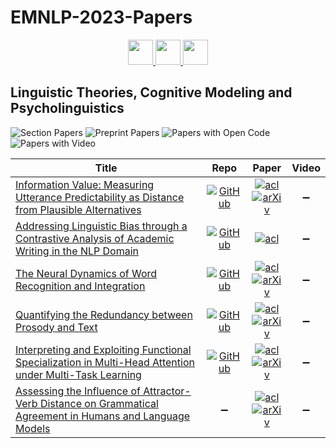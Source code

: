 # EMNLP-2023-Papers

<div align="center">
    <a href="https://github.com/DmitryRyumin/EMNLP-2023-Papers/blob/main/sections/information-retrieval-and-text-mining.md">
        <img src="https://cdn.jsdelivr.net/gh/DmitryRyumin/NewEraAI-Papers@main/images/left.svg" width="40" alt="" />
    </a>
    <a href="https://github.com/DmitryRyumin/EMNLP-2023-Papers/">
        <img src="https://cdn.jsdelivr.net/gh/DmitryRyumin/NewEraAI-Papers@main/images/home.svg" width="40" alt="" />
    </a>
    <a href="https://github.com/DmitryRyumin/EMNLP-2023-Papers/blob/main/sections/multilinguality-and-linguistic-diversity.md">
        <img src="https://cdn.jsdelivr.net/gh/DmitryRyumin/NewEraAI-Papers@main/images/right.svg" width="40" alt="" />
    </a>
</div>

## Linguistic Theories, Cognitive Modeling and Psycholinguistics

![Section Papers](https://img.shields.io/badge/Section%20Papers-6-42BA16) ![Preprint Papers](https://img.shields.io/badge/Preprint%20Papers-5-b31b1b) ![Papers with Open Code](https://img.shields.io/badge/Papers%20with%20Open%20Code-5-1D7FBF) ![Papers with Video](https://img.shields.io/badge/Papers%20with%20Video-0-FF0000)

<!-- 215 -->
| **Title** | **Repo** | **Paper** | **Video** |
|-----------|:--------:|:---------:|:---------:|
| [Information Value: Measuring Utterance Predictability as Distance from Plausible Alternatives](https://aclanthology.org/2023.emnlp-main.343) | [![GitHub](https://img.shields.io/github/stars/dmg-illc/information-value?style=flat)](https://github.com/dmg-illc/information-value) | [![acl](https://img.shields.io/badge/pdf-ACL%20Anthology-CBCBCC.svg)](https://aclanthology.org/2023.emnlp-main.343.pdf) <br /> [![arXiv](https://img.shields.io/badge/arXiv-2310.13676-b31b1b.svg)](http://arxiv.org/abs/2310.13676) | :heavy_minus_sign: |
| [Addressing Linguistic Bias through a Contrastive Analysis of Academic Writing in the NLP Domain](https://aclanthology.org/2023.emnlp-main.1042) | [![GitHub](https://img.shields.io/github/stars/robert1ridley/linguisticBias?style=flat)](https://github.com/robert1ridley/linguisticBias) | [![acl](https://img.shields.io/badge/pdf-ACL%20Anthology-CBCBCC.svg)](https://aclanthology.org/2023.emnlp-main.1042.pdf) | :heavy_minus_sign: |
| [The Neural Dynamics of Word Recognition and Integration](https://aclanthology.org/2023.emnlp-main.62) | [![GitHub](https://img.shields.io/github/stars/hans/word-recognition-and-integration?style=flat)](https://github.com/hans/word-recognition-and-integration) | [![acl](https://img.shields.io/badge/pdf-ACL%20Anthology-CBCBCC.svg)](https://aclanthology.org/2023.emnlp-main.62.pdf) <br /> [![arXiv](https://img.shields.io/badge/arXiv-2305.13388-b31b1b.svg)](http://arxiv.org/abs/2305.13388) | :heavy_minus_sign: |
| [Quantifying the Redundancy between Prosody and Text](https://aclanthology.org/2023.emnlp-main.606) | [![GitHub](https://img.shields.io/github/stars/lu-wo/quantifying-redundancy?style=flat)](https://github.com/lu-wo/quantifying-redundancy) | [![acl](https://img.shields.io/badge/pdf-ACL%20Anthology-CBCBCC.svg)](https://aclanthology.org/2023.emnlp-main.606.pdf) <br /> [![arXiv](https://img.shields.io/badge/arXiv-2311.17233-b31b1b.svg)](http://arxiv.org/abs/2311.17233) | :heavy_minus_sign: |
| [Interpreting and Exploiting Functional Specialization in Multi-Head Attention under Multi-Task Learning](https://aclanthology.org/2023.emnlp-main.1026) | [![GitHub](https://img.shields.io/github/stars/ZNLP/FunctionalSpecializationInMHA?style=flat)](https://github.com/ZNLP/FunctionalSpecializationInMHA) | [![acl](https://img.shields.io/badge/pdf-ACL%20Anthology-CBCBCC.svg)](https://aclanthology.org/2023.emnlp-main.1026.pdf) <br /> [![arXiv](https://img.shields.io/badge/arXiv-2310.10318-b31b1b.svg)](http://arxiv.org/abs/2310.10318) | :heavy_minus_sign: |
| [Assessing the Influence of Attractor-Verb Distance on Grammatical Agreement in Humans and Language Models](https://aclanthology.org/2023.emnlp-main.998) | :heavy_minus_sign: | [![acl](https://img.shields.io/badge/pdf-ACL%20Anthology-CBCBCC.svg)](https://aclanthology.org/2023.emnlp-main.998.pdf) <br /> [![arXiv](https://img.shields.io/badge/arXiv-2311.16978-b31b1b.svg)](http://arxiv.org/abs/2311.16978) | :heavy_minus_sign: |
